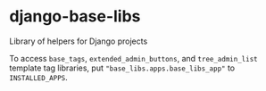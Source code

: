 # django-base-libs

Library of helpers for Django projects

To access `base_tags`, `extended_admin_buttons`, and `tree_admin_list` template tag libraries, put `"base_libs.apps.base_libs_app"` to `INSTALLED_APPS`.